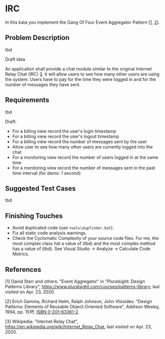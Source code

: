 # IRC

In this kata you implement the Gang Of Four Event Aggregator Pattern [[1](#ref-1), [2](#ref-2)].

## Problem Description

tbd

Draft idea

An application shall provide a chat module similar to the original Internet Relay Chat (IRC) [3](#ref-3). It will allow users to see how many other users are using the system. Users have to pay for the time they were logged in and for the number of messages they have sent.

## Requirements

tbd

Draft:
- For a billing view record the user's login timestamp
- For a billing view record the user's logout timestamp
- For a billing view record the number of messages sent by the user
- Allow user to see how many other users are currently logged into the chat
- For a monitoring view record the number of users logged in at the same time
- For a monitoring view record the number of messages sent in the past time interval (for demo: 1 second)

## Suggested Test Cases

tbd

## Finishing Touches

- Avoid duplicated code (use `tools\dupfinder.bat`).
- Fix all static code analysis warnings.
- Check the Cyclomatic Complexity of your source code files. For me, the most complex class hat a value of (tbd) and the most complex method has a value of (tbd). See Visual Studio -> Analyze -> Calculate Code Metrics.

## References

<a name="ref-1">[1]</a> David Starr and others: "Event Aggregator" in "Pluralsight: Design Patterns Library", https://www.pluralsight.com/courses/patterns-library, last visited on Apr. 23, 2020.

<a name="ref-2">[2]</a> Erich Gamma, Richard Helm, Ralph Johnson, John Vlissides: "Design Patterns: Elements of Reusable Object-Oriented Software", Addison Wesley, 1994, pp. 151ff, [ISBN 0-201-63361-2](https://en.wikipedia.org/wiki/Special:BookSources/0-201-63361-2).

<a name="ref-3">[3]</a> Wikipedia: "Internet Relay Chat", https://en.wikipedia.org/wiki/Internet_Relay_Chat, last visited on Apr. 23, 2020.
